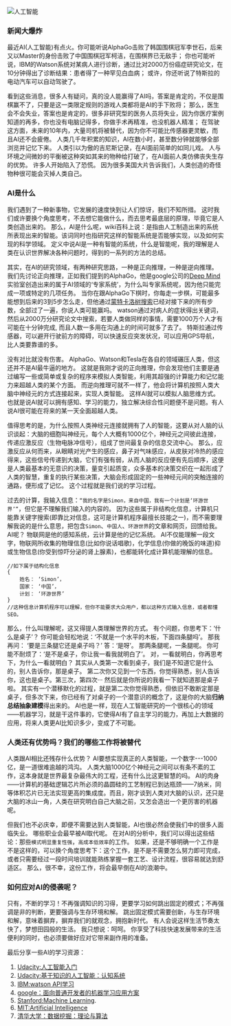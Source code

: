 ![人工智能](img/AI.jpg)
### 新闻大爆炸
最近AI(人工智能)有点火。你可能听说AlphaGo击败了韩国围棋冠军李世石，后来又以Master的身份击败了中国围棋冠军柯洁，在围棋界已无敌手； 你也可能听说，IBM的Watson系统对某病人进行诊断，通过比对2000万份癌症研究论文，在10分钟得出了诊断结果：患者得了一种罕见白血病； 或许，你还听说了特斯拉的电动汽车可以自动驾驶了。

看到这些消息，很多人有疑问，真的没人能赢得了AI吗，答案是肯定的，不仅是围棋赢不了，只要是这一类限定规则的游戏人类都将是AI的手下败将； 那么，医生会不会失业，答案也是肯定的，很多非研究型的医务人员将失业，因为你医疗案例知道的再多，你也没有电脑记得多，你做手术再精准，也没机器人精准； 在驾驶这方面，未来的10年内，大量司机将被替代，因为你不可能比传感器更灵敏，而且AI还不会疲倦。 人类几千年积累的知识，AI在数小时，甚至数分钟就能够全部浏览并记忆下来。 人类引以为傲的吉尼斯记录，在AI面前简单的如同儿戏。 人与环境之间微妙的平衡被这种突如其来的物种给打破了，在AI面前人类仿佛丧失生存的优势。 许多人开始陷入了恐慌。 因为很多美国大片告诉我们，人类创造的奇怪物种很可能会灭掉人类自己。
### AI是什么
我们遇到了一种新事物，它发展的速度快到让人们惊讶，我们不知所措。 这时我们或许要换个角度思考，不去想它能做什么，而去思考最底层的原理，毕竟它是人类创造出来的。 那么，AI是什么呢，wiki百科上说：是指由人工制造出来的系统所表现出来的智能。该词同时也指研究这样的智能系统是否能够实现，以及如何实现的科学领域。 定义中说AI是一种有智能的系统，什么是智能呢，我的理解是人类在认识世界解决各种问题时，得到的一系列的方法的总结。 

其实，在AI的研究领域，有两种研究思路，一种是正向推理，一种是逆向推理。 我们先讨论正向推理，正如我们提到的AlphaGo，他是google公司的[Deep Mind](https://deepmind.com/ "Deep Mind")实验室创造出来的属于AI领域的‘专家系统’，为什么叫专家系统呢，因为他只能完成一项或特定的几项任务。 当你在跟AlphaGo下棋时，你每走一步棋，可能最多能想到后来的3到5步怎么走，但他通过[蒙特卡洛树搜索](https://zh.wikipedia.org/wiki/%E8%92%99%E7%89%B9%E5%8D%A1%E6%B4%9B%E6%A0%91%E6%90%9C%E7%B4%A2)已经对接下来的所有步数，全部过了一遍，你说人类可能赢吗。 watson通过对病人的症状得出关键词，然后从2000万分研究论文中搜索，若要人类做同样的事情，需要1000万个人才有可能在十分钟完成, 而且人数一多用在沟通上的时间可就多了去了。 特斯拉通过传感器，可以避开行驶前方的障碍，可以快速反应突发状况，可以应用GPS导航，比人类要靠谱的多。 

没有对比就没有伤害。 AlphaGo、Watson和Tesla在各自的领域碾压人类，但这还并不是AI最牛逼的地方。 这就是我刚才说的正向推理，你会发现他们主要是通过编写一些或简单或复杂的程序来模拟人类智能，利用其超强的计算能力和记忆能力来超越人类的某个方面。 而逆向推理可就不一样了，他会将计算机按照人类大脑中神经元的方式连接起来，实现人类智能。 这样AI就可以模拟人脑思维方式。 也就是说AI就可以拥有感知、学习的能力，独立解决综合性问题便不是问题。有人说AI很可能在将来的某一天全面超越人类。 

值得思考的是，为什么按照人类神经元连接就拥有了人的智能，这要从对人脑的认识谈起：大脑的细胞叫神经元，每个人大概有1000亿个，神经元之间彼此连接，传递应激反应（生物电脉冲信号），组成了世间最复杂的信息交流中心。 那么，应激反应从何而来，从眼睛对光产生的感应，鼻子对气味感应，从皮肤对冷热的感应得来，这些信号传递到大脑，它们有强有弱，从而人脑的反应便有先后顺序，这便是人类最基本的无意识的决策，量变引起质变，众多基本的决策交织在一起形成了人类的智慧，重复的执行某些决策，大脑会形成固定的一些神经元间的突触连接的通路，便形成了记忆。 这个过程就是我们说的学习过程。

过去的计算，我输入信息：`“我的名字是Simon，来自中国，我有一个计划是‘环游世界’”`，但它是不理解我们输入的内容的。 因为这些属于非结构化信息，计算机只能靠关键字搜索(即靠比对信息，这可是计算机程序最擅长技能之一)，而不需要理解我说的是什么意思，把包含`Simon`、`中国人`、`环游世界`的文章和网页，回馈给我。 AI呢？ 物联网是他的感知系统，云计算是他的记忆系统。 AI不仅能理解一段文字，物联网所收集的物理信息(比如你说话唱歌)，化学信息(你做的晚饭的味道)抑或生物信息(你受到惊吓分泌的肾上腺素)，也都能转化成计算机能理解的信息。 
```
//如下属于结构化信息
{
	姓名： ‘Simon’，
	国家： ‘中国’，
	计划： ‘环游世界’
}
//这种信息计算机程序可以理解，但你不能要求大众用户，都以这种方式输入信息，或者都懂SEO。
```
那么，什么叫理解呢，这又得提人类理解世界的方式。 有个问题，你思考下：‘什么是桌子’？ 你可能会轻松地说：‘不就是一个水平的木板，下面四条腿吗’。 那我再问： ‘要是三条腿它还是桌子吗？’ 答：‘是呀’。 那两条腿呢，一条腿呢。 你可能不耐烦了：‘是不是桌子，你让我一看我就明白了’。 对，一看就明白，你再思考下，为什么一看就明白？ 其实从人类第一次看到桌子，我们是不知道它是什么的，别人告诉你，那是桌子。 第二次你又见到一个东西，你觉得熟悉，别人告诉你，这也是桌子。第三次，第四次··· 然后就是你所说的我看一下就知道那是桌子啦。 其实有一个潜移默化的过程，就是第二次你觉得熟悉，但依旧不敢断定那是桌子，但多次下来，你已经有了对桌子的一个潜意识的概念了，这是你的大脑**归纳总结抽象建模**得出来的。 AI也是一样，现在人工智能研究的一个很核心的领域——机器学习，就是干这件事的，它使得AI有了自主学习的能力，再加上大数据的应用，将来人类更AI比知识多少，变成了不可能。      

### 人类还有优势吗？我们的哪些工作将被替代
人类跟AI相比还残存什么优势？
AI要想实现真正的人类智能，一个数字---1000亿，是一道很难逾越的鸿沟。 人类大脑1000亿个神经元之间可以有条不紊的工作，这本身就是世界最复杂最伟大的工程，还有什么比这更智慧的吗。 AI的肉身——计算机的基础逻辑芯片所必须的晶圆硅的工艺制程已到达瓶颈——7纳米，同等体积芯片已无法实现更高的集成度。而且，刚才谈到人类对大脑的认识，还只是大脑的冰山一角，人类在研究明白自己大脑之前，又怎会造出一个更厉害的机器呢。  

但我们也不必庆幸，即便不需要达到人类智能，AI也很必然会使我们中的很多人面临失业。 哪些职业会最早被AI取代呢。 在对AI的分析中，我们可以得出这些结论：那些`模式明显重复性强`，`高成本低效率`的工作。 如果，还是不够明确一个工作是不是这样的，可以换个角度思考下：这个工作，是不是不需要怎么努力即可完成，或者只需要经过一段时间培训就能熟练掌握一套工艺、设计流程，很容易就达到舒适区。 那么，很不幸，这份工作，将会最早倒在AI的浪潮中。   

### 如何应对AI的侵袭呢？
只有，不断的学习！不再强调知识的习得，更要学习如何跳出固定的模式；不再强调是非的判断，更要强调与生存环境和解。 跳出固定模式需要创新，与生存环境和解，意味着摒弃，摒弃我们的就观念，拥抱新时代。
有人会说这样生活节奏太快了，梦想田园般的生活。 我只想说：呵呵。 你享受了科技快速发展带来的生活便利的同时，也必须要做好应对它带来副作用的准备。

最后分享一些AI的学习资源：

1. [Udacity:人工智能入门](https://cn.udacity.com/course/intro-to-artificial-intelligence--cs271/)
2. [Udacity:基于知识的人工智能：认知系统](https://cn.udacity.com/course/knowledge-based-ai-cognitive-systems--ud409)
3. [IBM:watson API学习](https://www.codecademy.com/learn/ibm-watson)
4. [google：面向普通开发者的机器学习应用方案](http://chinagdg.org/2016/03/machine-learning-recipes-for-new-developers/)
5. [Stanford:Machine Learning](https://www.coursera.org/learn/machine-learning/?source=phoenixCdp2016AbTest?siteID=Gr6prw2kaB0-oIRfQoZhEG_HiTm5FVjcYQ&utm_content=10&utm_medium=partners&utm_source=linkshare&utm_campaign=Gr6prw2kaB0). 
6. [MIT:Artificial Intelligence](https://ocw.mit.edu/courses/electrical-engineering-and-computer-science/6-034-artificial-intelligence-fall-2010/)
7. [清华大学：数据挖掘：理论与算法](http://www.xuetangx.com/courses/course-v1:TsinghuaX+80240372X+2016_T2/about)